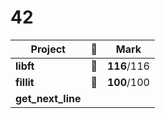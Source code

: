 # 42

Project | :eggplant: | Mark |
----------  | ------------- | -------- |
**libft**   | :eggplant: | **116**/116 |
**fillit**  | :eggplant:| **100**/100|
**get_next_line** | | |

